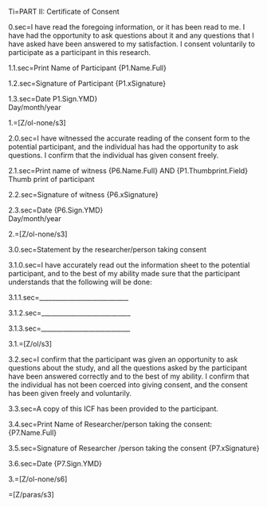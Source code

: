 Ti=PART II: Certificate of Consent

0.sec=I have read the foregoing information, or it has been read to me. I have had the opportunity to ask questions about it and any questions that I have asked have been answered to my satisfaction.  I consent voluntarily to participate as a participant in this research.

1.1.sec=Print Name of Participant {P1.Name.Full}

1.2.sec=Signature of Participant  {P1.xSignature}

1.3.sec=Date  P1.Sign.YMD}<br>Day/month/year		 
				
1.=[Z/ol-none/s3]

2.0.sec=I have witnessed the accurate reading of the consent form to the potential participant, and the individual has had the opportunity to ask questions. I confirm that the individual has given consent freely. 

2.1.sec=Print name of witness {P6.Name.Full}          AND      {P1.Thumbprint.Field}   Thumb print of participant

2.2.sec=Signature of witness  {P6.xSignature}

2.3.sec=Date {P6.Sign.YMD}<br>Day/month/year
	
2.=[Z/ol-none/s3]

3.0.sec=Statement by the researcher/person taking consent

3.1.0.sec=I  have accurately read out the information sheet to the potential participant, and to the best of my ability made sure that the participant understands that the following will be done:

3.1.1.sec=____________________________

3.1.2.sec=____________________________

3.1.3.sec=____________________________

3.1.=[Z/ol/s3]

3.2.sec=I confirm that the participant was given an opportunity to ask questions about the study, and all the questions asked by the participant have been answered correctly and to the best of my ability. I confirm that the individual has not been coerced into giving consent, and the consent has been given freely and voluntarily. 
  
3.3.sec=A copy of this ICF has been provided to the participant.

3.4.sec=Print Name of Researcher/person taking the consent: {P7.Name.Full}			

3.5.sec=Signature of Researcher /person taking the consent {P7.xSignature}

3.6.sec=Date {P7.Sign.YMD}<br>

3.=[Z/ol-none/s6]

=[Z/paras/s3]